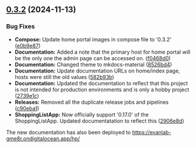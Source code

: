 ## [0.3.2](https://github.com/Evanlab02/HomePortal/compare/v0.3.1...v0.3.2) (2024-11-13)

### Bug Fixes

* **Compose:** Update home portal images in compose file to '0.3.2' ([e0b9e87](https://github.com/Evanlab02/HomePortal/commit/e0b9e875542dfc4c71d233afd2c6b01f581369cb))
* **Documentation:** Added a note that the primary host for home portal will be the only one the admin page can be accessed on. ([f0468d0](https://github.com/Evanlab02/HomePortal/commit/f0468d0a96a3a60444b8ef84a21969781a737123))
* **Documentation:** Changed theme to mkdocs-material ([8526bd4](https://github.com/Evanlab02/HomePortal/commit/8526bd42640eea4814e5caeda76e9a9e2cb59cc5))
* **Documentation:** Update documentation URLs on home/index page, hosts were still the old values ([582b93b](https://github.com/Evanlab02/HomePortal/commit/582b93b67bef6aed935f6bda640b6137f103c9a0))
* **Documentation:** Updated the documentation to reflect that this project is not intended for production environments and is only a hobby project ([2739e1c](https://github.com/Evanlab02/HomePortal/commit/2739e1c12283c3a3c19cd542660b463c3c2dcc29))
* **Releases:** Removed all the duplicate release jobs and pipelines ([c90eba1](https://github.com/Evanlab02/HomePortal/commit/c90eba15039f71cf073049246205f6282e950c41))
* **ShoppingListApp:** Now officially support '0.17.0' of the ShoppingListApp. Updated documentatation to reflect this ([2906e8d](https://github.com/Evanlab02/HomePortal/commit/2906e8d2198590af41f407831c2d48c6bd0c7c62))

The new documentation has also been deployed to https://evanlab-gme8r.ondigitalocean.app/hp/
